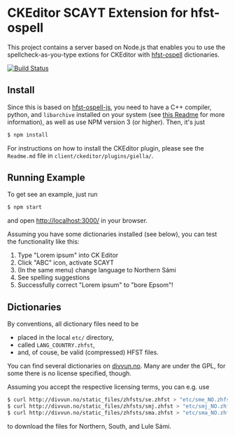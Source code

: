 # CKEditor SCAYT Extension for hfst-ospell

This project contains a server based on Node.js that enables you to use the spellcheck-as-you-type extions for CKEditor with [hfst-ospell](https://github.com/hfst/hfst-ospell) dictionaries.

[![Build Status](https://travis-ci.org/divvun/ck-ospell.svg?branch=master)](https://travis-ci.org/divvun/ck-ospell)

## Install

Since this is based on
[hfst-ospell-js](https://github.com/divvun/hfst-ospell-js), you need to have
a C++ compiler, python, and `libarchive` installed on your system (see
[this Readme](https://github.com/divvun/hfst-ospell-js/blob/master/Readme.md)
for more information), as well as use NPM version 3 (or higher). Then, it's just

```sh
$ npm install
```

For instructions on how to install the CKEditor plugin, please see the `Readme.md` file in `client/ckeditor/plugins/giella/`.

## Running Example

To get see an example, just run

```sh
$ npm start
```

and open <http://localhost:3000/> in your browser.

Assuming you have some dictionaries installed (see below), you can test the functionality like this:

1. Type "Lorem ipsum" into CK Editor
2. Click "ABC" icon, activate SCAYT
3. (In the same menu) change language to Northern Sámi
4. See spelling suggestions
5. Successfully correct "Lorem ipsum" to "bore Epsom"!

## Dictionaries

By conventions, all dictionary files need to be

- placed in the local `etc/` directory,
- called `LANG_COUNTRY.zhfst`,
- and, of couse, be valid (compressed) HFST files.

You can find several dictionaries on [divvun.no](http://www.divvun.no/korrektur/otherapps.html). Many are under the GPL, for some there is no license specified, though.

Assuming you accept the respective licensing terms, you can e.g. use

```sh
$ curl http://divvun.no/static_files/zhfsts/se.zhfst > "etc/sme_NO.zhfst"
$ curl http://divvun.no/static_files/zhfsts/smj.zhfst > "etc/smj_NO.zhfst"
$ curl http://divvun.no/static_files/zhfsts/sma.zhfst > "etc/sma_NO.zhfst"
```

to download the files for Northern, South, and Lule Sámi.
